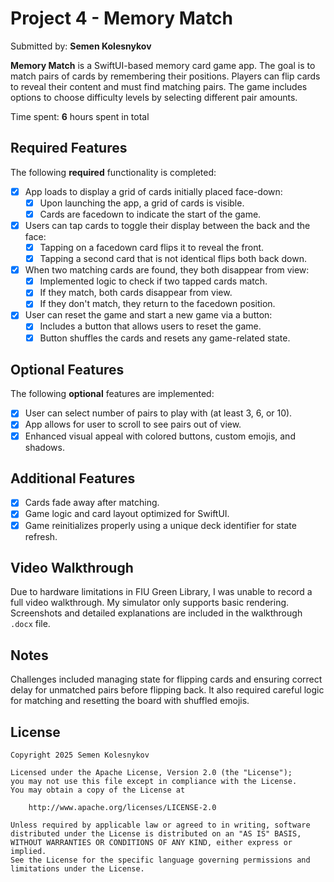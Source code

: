 
# Project 4 - **Memory Match**

Submitted by: **Semen Kolesnykov**

**Memory Match** is a SwiftUI-based memory card game app. The goal is to match pairs of cards by remembering their positions. Players can flip cards to reveal their content and must find matching pairs. The game includes options to choose difficulty levels by selecting different pair amounts.

Time spent: **6** hours spent in total

## Required Features

The following **required** functionality is completed:

- [x] App loads to display a grid of cards initially placed face-down:
  - [x] Upon launching the app, a grid of cards is visible.
  - [x] Cards are facedown to indicate the start of the game.
- [x] Users can tap cards to toggle their display between the back and the face:
  - [x] Tapping on a facedown card flips it to reveal the front.
  - [x] Tapping a second card that is not identical flips both back down.
- [x] When two matching cards are found, they both disappear from view:
  - [x] Implemented logic to check if two tapped cards match.
  - [x] If they match, both cards disappear from view.
  - [x] If they don't match, they return to the facedown position.
- [x] User can reset the game and start a new game via a button:
  - [x] Includes a button that allows users to reset the game.
  - [x] Button shuffles the cards and resets any game-related state.

## Optional Features

The following **optional** features are implemented:

- [x] User can select number of pairs to play with (at least 3, 6, or 10).
- [x] App allows for user to scroll to see pairs out of view.
- [x] Enhanced visual appeal with colored buttons, custom emojis, and shadows.

## Additional Features

- [x] Cards fade away after matching.
- [x] Game logic and card layout optimized for SwiftUI.
- [x] Game reinitializes properly using a unique deck identifier for state refresh.

## Video Walkthrough

Due to hardware limitations in FIU Green Library, I was unable to record a full video walkthrough. My simulator only supports basic rendering. Screenshots and detailed explanations are included in the walkthrough `.docx` file.

## Notes

Challenges included managing state for flipping cards and ensuring correct delay for unmatched pairs before flipping back. It also required careful logic for matching and resetting the board with shuffled emojis.

## License

    Copyright 2025 Semen Kolesnykov

    Licensed under the Apache License, Version 2.0 (the "License");
    you may not use this file except in compliance with the License.
    You may obtain a copy of the License at

        http://www.apache.org/licenses/LICENSE-2.0

    Unless required by applicable law or agreed to in writing, software
    distributed under the License is distributed on an "AS IS" BASIS,
    WITHOUT WARRANTIES OR CONDITIONS OF ANY KIND, either express or implied.
    See the License for the specific language governing permissions and
    limitations under the License.
